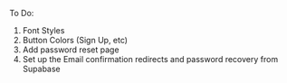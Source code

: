 To Do:
1. Font Styles
2. Button Colors (Sign Up, etc)
3. Add password reset page
4. Set up the Email confirmation redirects and password recovery from Supabase
